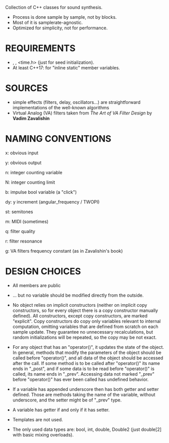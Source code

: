 Collection of C++ classes for sound synthesis.
* Process is done sample by sample, not by blocks.
* Most of it is samplerate-agnostic.
* Optimized for simplicity, not for performance.

# REQUIREMENTS
* <cmath>, <random>, <time.h> (just for seed initialization).
* At least C++17: for "inline static" member variables.


# SOURCES
* simple effects (filters, delay, oscillators...) are straightforward implementations of the well-known algorithms
* Virtual Analog (VA) filters taken from *The Art of VA Filter Design* by **Vadim Zavalishin**


# NAMING CONVENTIONS
x: obvious input

y: obvious output

n: integer counting variable

N: integer counting limit

b: impulse bool variable (a "click")

dy: y increment (angular_frequency / TWOPI)

st: semitones

m: MIDI (sometimes)

q: filter quality

r: filter resonance

g: VA filters frequency constant (as in Zavalishin's book)


# DESIGN CHOICES
* All members are public

* ... but no variable should be modified directly from the outside.

* No object relies on implicit constructors (neither on implicit copy constructors, so for every object there is a copy constructor manually defined). All constructors, except copy constructors, are marked "explicit". Copy constructors do copy only variables relevant to internal computation, omitting variables that are defined from scratch on each sample update. They guarantee no unnecessary recalculations, but random initializations will be repeated, so the copy may be not exact.

* For any object that has an "operator()", it updates the state of the object. In general, methods that modify the parameters of the object should be called before "operator()", and all data of the object should be accessed after the call. If some method is to be called after "operator()" its name ends in "_post", and if some data is to be read before "operator()" is called, its name ends in "_prev". Accessing data not marked "_prev" before "operator()" has ever been called has undefined behavior.

* If a variable has appended underscore then has both getter and setter defined. Those are methods taking the name of the variable, without underscore, and the setter might be of "_prev" type.

* A variable has getter if and only if it has setter.

* Templates are not used.

* The only used data types are: bool, int, double, Double2 (just double[2] with basic mixing overloads).
